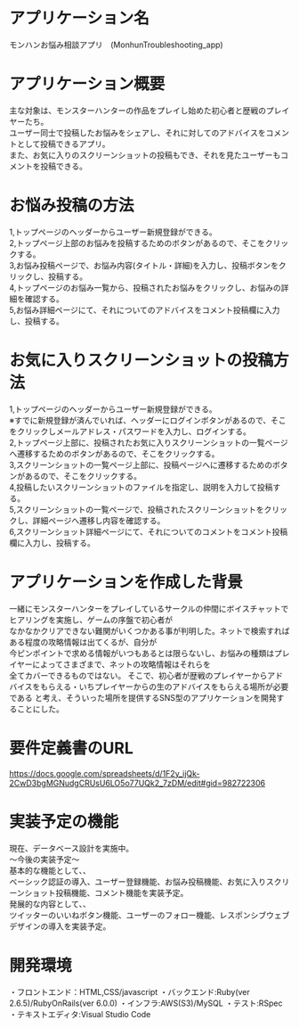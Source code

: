 # アプリケーション名

モンハンお悩み相談アプリ　(MonhunTroubleshooting_app)

# アプリケーション概要
主な対象は、モンスターハンターの作品をプレイし始めた初心者と歴戦のプレイヤーたち。<br>
ユーザー同士で投稿したお悩みをシェアし、それに対してのアドバイスをコメントとして投稿できるアプリ。　<br>
また、お気に入りのスクリーンショットの投稿もでき、それを見たユーザーもコメントを投稿できる。

# お悩み投稿の方法

1,トップページのヘッダーからユーザー新規登録ができる。<br>
2,トップページ上部のお悩みを投稿するためのボタンがあるので、そこをクリックする。<br>
3,お悩み投稿ページで、お悩み内容(タイトル・詳細)を入力し、投稿ボタンをクリックし、投稿する。<br>
4,トップページのお悩み一覧から、投稿されたお悩みをクリックし、お悩みの詳細を確認する。<br>
5,お悩み詳細ページにて、それについてのアドバイスをコメント投稿欄に入力し、投稿する。<br>

# お気に入りスクリーンショットの投稿方法

1,トップページのヘッダーからユーザー新規登録ができる。<br>
※すでに新規登録が済んでいれば、ヘッダーにログインボタンがあるので、そこをクリックしメールアドレス・パスワードを入力し、ログインする。<br>
2,トップページ上部に、投稿されたお気に入りスクリーンショットの一覧ページへ遷移するためのボタンがあるので、そこをクリックする。<br>
3,スクリーンショットの一覧ページ上部に、投稿ページへに遷移するためのボタンがあるので、そこをクリックする。<br>
4,投稿したいスクリーンショットのファイルを指定し、説明を入力して投稿する。<br>
5,スクリーンショットの一覧ページで、投稿されたスクリーンショットをクリックし、詳細ページへ遷移し内容を確認する。<br>
6,スクリーンショット詳細ページにて、それについてのコメントをコメント投稿欄に入力し、投稿する。<br>

# アプリケーションを作成した背景

一緒にモンスターハンターをプレイしているサークルの仲間にボイスチャットでヒアリングを実施し、ゲームの序盤で初心者が<br>
なかなかクリアできない難関がいくつかある事が判明した。ネットで検索すればある程度の攻略情報は出てくるが、自分が<br>
今ピンポイントで求める情報がいつもあるとは限らないし、お悩みの種類はプレイヤーによってさまざまで、ネットの攻略情報はそれらを<br>
全てカバーできるものではない。
そこで、初心者が歴戦のプレイヤーからアドバイスをもらえる・いちプレイヤーからの生のアドバイスをもらえる場所が必要である
と考え、そういった場所を提供するSNS型のアプリケーションを開発することにした。

# 要件定義書のURL

https://docs.google.com/spreadsheets/d/1F2y_ijQk-2CwD3bgMGNudgCRUsU6LO5o77UQk2_7zDM/edit#gid=982722306

# 実装予定の機能

現在、データベース設計を実施中。<br>
〜今後の実装予定〜<br>
基本的な機能として、、<br>
ベーシック認証の導入、ユーザー登録機能、お悩み投稿機能、お気に入りスクリーンショット投稿機能、コメント機能を実装予定。<br>
発展的な内容として、、<br>
ツイッターのいいねボタン機能、ユーザーのフォロー機能、レスポンシブウェブデザインの導入を実装予定。<br>

# 開発環境

・フロントエンド：HTML,CSS/javascript
・バックエンド:Ruby(ver 2.6.5)/RubyOnRails(ver 6.0.0)
・インフラ:AWS(S3)/MySQL
・テスト:RSpec
・テキストエディタ:Visual Studio Code


